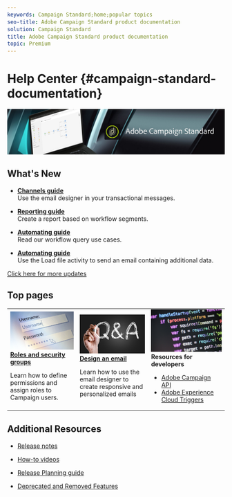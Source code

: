 ```yaml
---
keywords: Campaign Standard;home;popular topics
seo-title: Adobe Campaign Standard product documentation
solution: Campaign Standard
title: Adobe Campaign Standard product documentation
topic: Premium
---
```


# Help Center {#campaign-standard-documentation}

![](start/using/assets/banner_acs_doc.jpg) 

## What's New

* **[Channels guide](channels/using/event-transactional-messages.md)**<br/>
Use the email designer in your transactional messages.

* **[Reporting guide](reporting/using/creating-a-report-workflow-segment.md)**<br/>
Create a report based on workflow segments.

* **[Automating guide](automating/using/workflow-created-query-with-complement.md)**<br/>
Read our workflow query use cases.

* **[Automating guide](automating/using/load-file.md)**<br/>
Use the Load file activity to send an email containing additional data.

[Click here for more updates](rn/using/documentation-updates.md)

## Top pages

 <table>
<tr>
  <td>
    <a href="administration/using/about-access-management.md">
      <img alt="roles" src="start/using/assets/roles.png"/>
    </a>
    <div>
    <a href="administration/using/about-access-management.md"><strong>Roles and security groups</strong></a>
    </div>
    <p>
    <p>Learn how to define permissions and assign roles to Campaign users.</p>
    <p>
  </td>
   <td>
    <a href="designing/using/designing-content-in-adobe-campaign.md">
      <img alt="designer" src="start/using/assets/FAQ.png" />
    </a>
    <div>
    <a href="designing/using/designing-content-in-adobe-campaign.md"><strong>Design an email</strong></a>
    </div>
    <p>
    <p>Learn how to use the email designer to create responsive and personalized emails</p>
    <p>
  </td>
  <td>
       <img alt="Push notifications" src="start/using/assets/dev.png" />
    <div>
    <strong>Resources for developers</strong>
    </div>
      <p>
    <ul>
    	<li><a href="https://docs.campaign.adobe.com/doc/standard/en/api/ACS_API.html">Adobe Campaign API</a></li>
    	<li><a href="integrating/using/about-adobe-experience-cloud-triggers.md">Adobe Experience Cloud Triggers</a></li>
    </ul>
      <p>
  </td>
</tr>
</table>


## Additional Resources

* [Release notes](rn/using/release-notes.md)

* [How-to videos](https://docs.adobe.com/content/help/en/campaign-learn/campaign-standard-tutorials/overview.html)

* [Release Planning guide](https://helpx.adobe.com/campaign/kb/acs-release-planning.html)

* [Deprecated and Removed Features](https://helpx.adobe.com/campaign/kb/acs-deprecated-and-removed-features.html)
